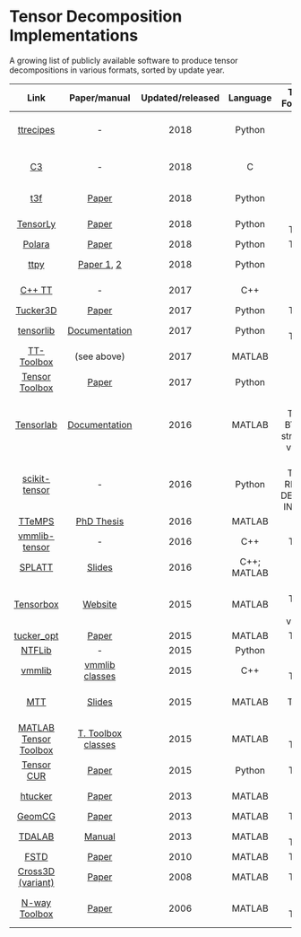 # Tensor Decomposition Implementations

A growing list of publicly available software to produce tensor decompositions in various formats, sorted by update year.

| Link |  Paper/manual | Updated/released | Language | Tensor Format(s) | Type
|:--:|:--:|:--:|:--:|:--:|:--:|
| [ttrecipes](https://github.com/rballester/ttrecipes) | - | 2018 | Python | TT | Compression; visualization; sensitivity
| [C3](https://github.com/goroda/Compressed-Continuous-Computation) | - | 2018 | C | TT | Regression/completion; sensitivity; adaptive sampling
| [t3f](https://github.com/Bihaqo/t3f) | [Paper](https://arxiv.org/abs/1801.01928) | 2018 | Python | TT | Regression; deep learning
| [TensorLy](https://tensorly.github.io/stable/index.html) | [Paper](https://arxiv.org/abs/1610.09555) | 2018 | Python | CP; Tucker | Tensor regression; deep learning
| [Polara](https://github.com/Evfro/polara) | [Paper](https://arxiv.org/abs/1607.04228) | 2018 | Python | Tucker | Sparse compression
| [ttpy](https://github.com/oseledets/ttpy) | [Paper 1](http://spring.inm.ras.ru/osel/wp-content/plugins/wp-publications-archive/openfile.php?action=open&file=28), [2](http://www.mat.uniroma2.it/~tvmsscho/papers/Tyrtyshnikov5.pdf) | 2018 | Python | TT | Dense compression; adaptive sampling
| [C++ TT](https://bitbucket.org/dzheltkov/c-tt-library) | - | 2017 | C++ | TT | Dense compression; adaptive sampling
| [Tucker3D](https://github.com/rakhuba/tucker3d) | [Paper](http://arxiv.org/pdf/1402.5649.pdf) | 2017 | Python | Tucker | Adaptive sampling
| [tensorlib](https://github.com/tensorlib/tensorlib) | [Documentation](http://tensorlib.github.io/) | 2017 | Python | CP; Tucker | Dense compression
| [TT-Toolbox](https://github.com/oseledets/TT-Toolbox) | (see above) | 2017 | MATLAB | TT | Dense compression; adaptive sampling
| [Tensor Toolbox](https://pypi.python.org/pypi/TensorToolbox/) | [Paper](http://epubs.siam.org/doi/pdf/10.1137/15M1036919) | 2017 | Python | TT | Dense compression; adaptive sampling
| [Tensorlab](http://www.tensorlab.net/) | [Documentation](http://www.tensorlab.net/doc/) | 2016 | MATLAB | CP; Tucker; BTD; TT; structured variants | Dense and sparse compression (with optional constraints); tensor completion; adaptive sampling
| [scikit-tensor](https://github.com/mnick/scikit-tensor) | - | 2016 | Python | CP; Tucker; RESCAL; DEDICOM; INDSCAL | Dense/sparse compression
| [TTeMPS](http://anchp.epfl.ch/TTeMPS) | [PhD Thesis](https://infoscience.epfl.ch/record/217938) | 2016 | MATLAB | TT | Tensor completion
| [vmmlib-tensor](https://github.com/rballester/vmmlib-tensor) | - | 2016 | C++ | Tucker | Dense compression
| [SPLATT](http://shaden.io/splatt.html) | [Slides](http://www.shaden.io/pdf/2015-Smith-SPLATT-slides.pdf) | 2016 | C++; MATLAB | CP | Sparse compression
| [Tensorbox](http://www.bsp.brain.riken.jp/~phan/index.html#tensorbox) | [Website](http://www.bsp.brain.riken.jp/~phan/) | 2015 | MATLAB | CP, Tucker and variants | Dense compression (with various constraints)
| [tucker_opt](http://www.lair.irb.hr/ikopriva/Data/PhD_Students/mfilipovic/tucker_low_rank_completion_codes.zip) | [Paper](http://www.lair.irb.hr/ikopriva/Data/PhD_Students/mfilipovic/tc_paper.pdf) | 2015 | MATLAB | Tucker | Tensor completion
| [NTFLib](https://github.com/stitchfix/NTFLib) | - | 2015 | Python | NTF | Sparse compression
| [vmmlib](https://github.com/VMML/vmmlib) | [vmmlib classes](https://files.ifi.uzh.ch/vmml/ta_tutorial/vmmlib_ta_classes.pdf) | 2015 | C++ | CP; Tucker | Dense compression
| [MTT](https://github.com/andrewssobral/mtt) | [Slides](http://www.slideshare.net/andrewssobral/matrix-and-tensor-tools-for-computer-vision) | 2015 | MATLAB | CP; Tucker; NTF | Dense compression
| [MATLAB Tensor Toolbox](http://www.sandia.gov/~tgkolda/TensorToolbox/index-2.6.html) | [T. Toolbox classes](http://dl.acm.org/citation.cfm?doid=1186785.1186794) | 2015 | MATLAB | CP; Tucker | Dense/sparse compression
| [Tensor CUR](https://github.com/arvindks/tensorcur) | [Paper](http://arxiv.org/pdf/1511.05208v3) | 2015 | Python | Tucker | Adaptive sampling
| [htucker](http://anchp.epfl.ch/htucker) | [Paper](http://sma.epfl.ch/~anchpcommon/publications/htucker.pdf) | 2013 | MATLAB | HT | Dense compression; adaptive samping
| [GeomCG](http://anchp.epfl.ch/geomCG) | [Paper](http://sma.epfl.ch/~anchpcommon/publications/tensorcompletion.pdf) | 2013 | MATLAB | Tucker | Tensor completion
| [TDALAB](http://bsp.brain.riken.jp/TDALAB/) | [Manual](http://bsp.brain.riken.jp/~zhougx/tdalab/tdalab_guide.pdf) | 2013 | MATLAB | CP; Tucker | Dense compression
| [FSTD](web.fi.uba.ar/~ccaiafa/Code/FSTD1_package.rar) | [Paper](http://ac.els-cdn.com/S0024379510001394/1-s2.0-S0024379510001394-main.pdf?_tid=2b4511cc-51c3-11e6-8551-00000aab0f01&acdnat=1469381116_ac0c8c104651f51a54c0664b7b9466cf) | 2010 | MATLAB | Tucker | Adaptive sampling
| [Cross3D (variant)](http://spring.inm.ras.ru/osel/download/3d.tgz) | [Paper](http://spring.inm.ras.ru/osel/wp-content/plugins/wp-publications-archive/openfile.php?action=open&file=5) | 2008 | MATLAB | Tucker | Adaptive sampling
| [N-way Toolbox](http://www.models.life.ku.dk/nwaytoolbox) | [Paper](http://www.models.life.ku.dk/sites/default/files/TheNwayToolboxforMATLAB.pdf) | 2006 | MATLAB | CP, Tucker | Dense compression (optionally with missing values)
